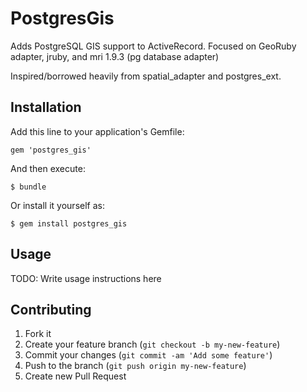 # PostgresGis

Adds PostgreSQL GIS support to ActiveRecord.
Focused on GeoRuby adapter, jruby, and mri 1.9.3 (pg database adapter)

Inspired/borrowed heavily from spatial_adapter and postgres_ext.

## Installation

Add this line to your application's Gemfile:

    gem 'postgres_gis'

And then execute:

    $ bundle

Or install it yourself as:

    $ gem install postgres_gis

## Usage

TODO: Write usage instructions here

## Contributing

1. Fork it
2. Create your feature branch (`git checkout -b my-new-feature`)
3. Commit your changes (`git commit -am 'Add some feature'`)
4. Push to the branch (`git push origin my-new-feature`)
5. Create new Pull Request
